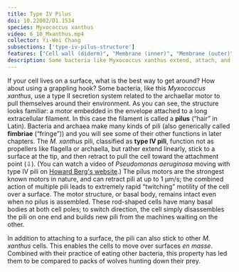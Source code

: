```yaml
---
title: Type IV Pilus
doi: 10.22002/D1.1534
species: Myxococcus xanthus
video: 6_10_Mxanthus.mp4
collector: Yi-Wei Chang
subsections: ['type-iv-pilus-structure']
features: ["Cell wall (diderm)", "Membrane (inner)", "Membrane (outer)", "Pili (Type IV)", "Ribosomes", "Storage granules"]
description: Some bacteria like Myxococcus xanthus extend, attach, and retract type IV pili for twitching motility across surfaces
---
```


If your cell lives on a surface, what is the best way to get around? How about using a grappling hook? Some bacteria, like this *Myxococcus xanthus*, use a type II secretion system related to the archaellar motor to pull themselves around their environment. As you can see, the structure looks familiar: a motor embedded in the envelope attached to a long extracellular filament. In this case the filament is called a **pilus** (“hair” in Latin). Bacteria and archaea make many kinds of pili (also generically called **fimbriae** (“fringe”)) and you will see some of their other functions in later chapters. The *M. xanthus* pili, classified as **type IV pili**, function not as propellers like flagella or archaella, but rather extend linearly, stick to a surface at the tip, and then retract to pull the cell toward the attachment point (⇩). (You can watch a video of *Pseudomonas aeruginosa* moving with type IV pili on [Howard Berg's website](http://www.rowland.harvard.edu/labs/bacteria/movies/pseudo.php).) The pilus motors are the strongest known motors in nature, and can retract pili at up to 1 μm/s; the combined action of multiple pili leads to extremely rapid “twitching” motility of the cell over a surface. The motor structure, or basal body, remains intact even when no pilus is assembled. These rod-shaped cells have many basal bodies at both cell poles; to switch direction, the cell simply disassembles the pili on one end and builds new pili from the machines waiting on the other.

In addition to attaching to a surface, the pili can also stick to other *M. xanthus* cells. This enables the cells to move over surfaces *en masse*. Combined with their practice of eating other bacteria, this property has led them to be compared to packs of wolves hunting down their prey.

